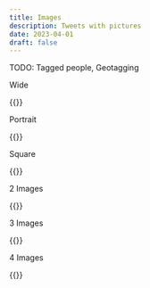 ```yaml
---
title: Images
description: Tweets with pictures
date: 2023-04-01
draft: false
---
```


TODO: Tagged people, Geotagging

Wide

{{<tweet id="1408567720887545857">}}

Portrait

{{<tweet id="1408566204957003776">}}

Square

{{<tweet id="1166797273277222912">}}

2 Images

{{<tweet id="1408575349286326272">}}

3 Images

{{<tweet id="869317433814904832">}}

4 Images

{{<tweet id="861627479294746624">}}

